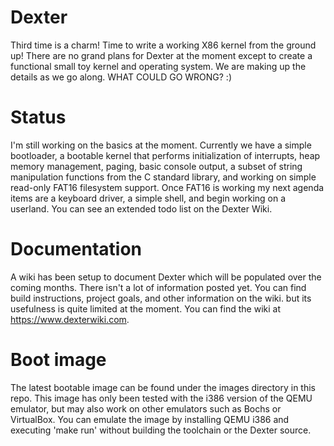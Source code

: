 # Dexter
Third time is a charm! Time to write a working X86 kernel from the ground up! There are no grand plans for Dexter at the moment except to create a functional small toy kernel and operating system. We are making up the details as we go along. WHAT COULD GO WRONG? :)

# Status
I'm still working on the basics at the moment. Currently we have a simple bootloader, a bootable kernel that performs initialization of interrupts, heap memory management, paging, basic console output, a subset of string manipulation functions from the C standard library, and working on simple read-only FAT16 filesystem support. Once FAT16 is working my next agenda items are a keyboard driver, a simple shell, and begin working on a userland. You can see an extended todo list on the Dexter Wiki. 

# Documentation
A wiki has been setup to document Dexter which will be populated over the coming months. There isn't a lot of information posted yet. You can find build instructions, project goals, and other information on the wiki. but its usefulness is quite limited at the moment. You can find the wiki at https://www.dexterwiki.com.

# Boot image
The latest bootable image can be found under the images directory in this repo. This image has only been tested with the i386 version of the QEMU emulator, but may also work on other emulators such as Bochs or VirtualBox. You can emulate the image by installing QEMU i386 and executing 'make run' without building the toolchain or the Dexter source.


